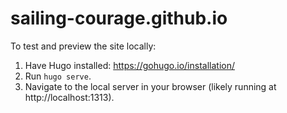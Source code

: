 # sailing-courage.github.io

To test and preview the site locally:

1. Have Hugo installed: https://gohugo.io/installation/
2. Run `hugo serve`.
3. Navigate to the local server in your browser (likely running at http://localhost:1313).